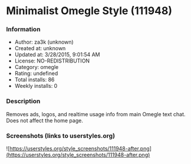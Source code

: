 # Minimalist Omegle Style (111948)

### Information
- Author: za3k (unknown)
- Created at: unknown
- Updated at: 3/28/2015, 9:01:54 AM
- License: NO-REDISTRIBUTION
- Category: omegle
- Rating: undefined
- Total installs: 86
- Weekly installs: 0


### Description
Removes ads, logos, and realtime usage info from main Omegle text chat. Does not affect the home page.


### Screenshots (links to userstyles.org)
![https://userstyles.org/style_screenshots/111948-after.png](https://userstyles.org/style_screenshots/111948-after.png)


